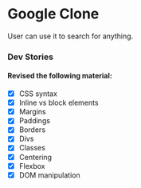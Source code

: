 # Google Clone

User can use it to search for anything.

### Dev Stories

#### Revised the following material:

- [x] CSS syntax
- [x] Inline vs block elements
- [x] Margins
- [x] Paddings
- [x] Borders
- [x] Divs
- [x] Classes
- [x] Centering
- [x] Flexbox
- [x] DOM manipulation
